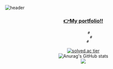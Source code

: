 ![header](https://capsule-render.vercel.app/api?type=waving&color=timeGradient&text=Welcome%20to%20my%20GitHub%20👋&animation=twinkling&fontSize=35&height=250)
<div align="center">
      
### <a href="https://devjsy0897.github.io/devjsy0897/keyboardEvent.html" target="_blank">👉My portfolio!!</a>      
         #
           #
        #
[![solved.ac tier](http://mazassumnida.wtf/api/generate_badge?boj=devjsy0897)](https://solved.ac/devjsy0897)       
![Anurag's GitHub stats](https://github-readme-stats.vercel.app/api?username=devjsy0897&theme=default&show_icons=true)       
![](https://github-profile-summary-cards.vercel.app/api/cards/profile-details?username=devjsy0897&theme=default)  


      
 <!-- 
<img src="https://img.shields.io/badge/문자-색코드?style=flat-square&logo=이미지 이름&logoColor=white"/>      
<img src="https://img.shields.io/badge/-brightgreen-brightgreen"/>

<img alt="Html" src ="https://img.shields.io/badge/HTML5-E34F26.svg?&style=for-the-badge&logo=HTML5&logoColor=white"/> 
<img alt="Css" src ="https://img.shields.io/badge/CSS3-1572B6.svg?&style=for-the-badge&logo=CSS3&logoColor=white"/> 
<img alt="JavaScript" src ="https://img.shields.io/badge/JavaScriipt-F7DF1E.svg?&style=for-the-badge&logo=JavaScript&logoColor=black"/>
  
### <a href="https://devjsy0897.github.io/devjsy0897/keyboardEvent.html" target="_blank">👉 My Portfolio </a> -->
<!-- https://jungle.krafton.com/ 이거 참고 -->     


 </div>
